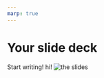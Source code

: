 ```yaml
---
marp: true
---
```


# Your slide deck

Start writing!
hi!
![the slides](https://docs.google.com/spreadsheets/d/e/2PACX-1vTsMxukhIWNVkgwsL3PK4DK5v2w73K__jVUDH9c9wM2hTcDx-DX568cqEiVhnANGLGsFGUnO0wHNCHL/pubchart?oid=975602410&format=image)